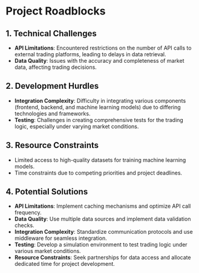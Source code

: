 # Project Roadblocks

## 1. Technical Challenges
- **API Limitations**: Encountered restrictions on the number of API calls to external trading platforms, leading to delays in data retrieval.
- **Data Quality**: Issues with the accuracy and completeness of market data, affecting trading decisions.

## 2. Development Hurdles
- **Integration Complexity**: Difficulty in integrating various components (frontend, backend, and machine learning models) due to differing technologies and frameworks.
- **Testing**: Challenges in creating comprehensive tests for the trading logic, especially under varying market conditions.

## 3. Resource Constraints
- Limited access to high-quality datasets for training machine learning models.
- Time constraints due to competing priorities and project deadlines.

## 4. Potential Solutions
- **API Limitations**: Implement caching mechanisms and optimize API call frequency.
- **Data Quality**: Use multiple data sources and implement data validation checks.
- **Integration Complexity**: Standardize communication protocols and use middleware for seamless integration.
- **Testing**: Develop a simulation environment to test trading logic under various market conditions.
- **Resource Constraints**: Seek partnerships for data access and allocate dedicated time for project development.
